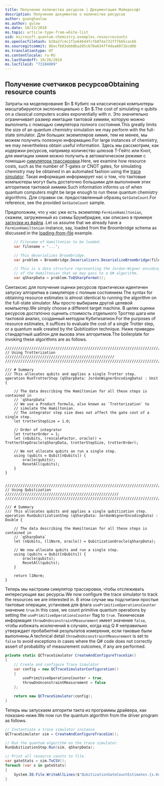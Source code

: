 ```yaml
---
title: Получение количества ресурсов | Документация Майкрософт
description: Получение документов о количестве ресурсов
author: guanghaolow
ms.author: gulow
ms.date: 10/23/2018
ms.topic: article-type-from-white-list
uid: microsoft.quantum.chemistry.examples.resourcecounts
ms.openlocfilehash: b28a27c4c1f1e64644fcfb074a731ff7b65cacb6
ms.sourcegitcommit: 8becfb03eb60ba205c670a634ff4daa8071bcd06
ms.translationtype: HT
ms.contentlocale: ru-RU
ms.lasthandoff: 10/26/2019
ms.locfileid: "73184089"
---
```

## <a name="obtaining-resource-counts"></a><span data-ttu-id="d5541-103">Получение счетчиков ресурсов</span><span class="sxs-lookup"><span data-stu-id="d5541-103">Obtaining resource counts</span></span>

<span data-ttu-id="d5541-104">Затраты на моделирование $n $ Кубитс на классическая компьютеры масштабируются экспоненциально с $n $.</span><span class="sxs-lookup"><span data-stu-id="d5541-104">The cost of simulating $n$ qubits on a classical computers scales exponentially with $n$.</span></span> <span data-ttu-id="d5541-105">Это значительно ограничивает размер имитации тактовой химияи, которую можно выполнить с помощью симулятора полного состояния.</span><span class="sxs-lookup"><span data-stu-id="d5541-105">This greatly limits the size of an quantum chemistry simulation we may perform with the full-state simulator.</span></span> <span data-ttu-id="d5541-106">Для больших экземпляров химия, тем не менее, мы можем получить полезную информацию.</span><span class="sxs-lookup"><span data-stu-id="d5541-106">For large instances of chemistry, we may nevertheless obtain useful information.</span></span> <span data-ttu-id="d5541-107">Здесь мы рассмотрим, как издержки ресурсов, например количество шлюзов T-Гейтс или Кнот, для имитации химия можно получить в автоматическом режиме с помощью [симулятора трассировки](xref:microsoft.quantum.machines.qc-trace-simulator.intro).</span><span class="sxs-lookup"><span data-stu-id="d5541-107">Here, we examine how resource costs, such as the number of T-gates or CNOT gates, for simulating chemistry may be obtained in an automated fashion using the [trace simulator](xref:microsoft.quantum.machines.qc-trace-simulator.intro).</span></span> <span data-ttu-id="d5541-108">Такая информация информирует нас о том, что тактовые компьютеры могут быть достаточно большими для выполнения этих алгоритмов тактовой химияи.</span><span class="sxs-lookup"><span data-stu-id="d5541-108">Such information informs us of when quantum computers might be large enough to run these quantum chemistry algorithms.</span></span> <span data-ttu-id="d5541-109">Для справки см. предоставленный образец `GetGateCount`.</span><span class="sxs-lookup"><span data-stu-id="d5541-109">For reference, see the provided `GetGateCount` sample.</span></span>

<span data-ttu-id="d5541-110">Предположим, что у нас уже есть экземпляр `FermionHamiltonian`, скажем, загруженный из схемы Брумбридже, как описано в примере [загрузки из файла](xref:microsoft.quantum.chemistry.examples.loadhamiltonian) .</span><span class="sxs-lookup"><span data-stu-id="d5541-110">Let us assume that we already have a `FermionHamiltonian` instance, say, loaded from the Broombridge schema as discussed in the [loading-from-file](xref:microsoft.quantum.chemistry.examples.loadhamiltonian) example.</span></span> 

```csharp
    // Filename of Hamiltonian to be loaded.
    var filename = "...";

    // This deserializes Broombridge.
    var problem = Broombridge.Deserializers.DeserializeBroombridge(filename).ProblemDescriptions.First();

    // This is a data structure representing the Jordan-Wigner encoding 
    // of the Hamiltonian that we may pass to a Q# algorithm.
    var qSharpData = problem.ToQSharpFormat();
```

<span data-ttu-id="d5541-111">Синтаксис для получения оценки ресурсов практически идентичен запуску алгоритма в симуляторе с полным состоянием.</span><span class="sxs-lookup"><span data-stu-id="d5541-111">The syntax for obtaining resource estimates is almost identical to running the algorithm on the full-state simulator.</span></span> <span data-ttu-id="d5541-112">Мы просто выбираем другой целевой компьютер.</span><span class="sxs-lookup"><span data-stu-id="d5541-112">We simply choose a different target machine.</span></span> <span data-ttu-id="d5541-113">В целях оценки ресурсов достаточно оценить стоимость отдельного Троттер шага или тактовой анализ, созданный методом Кубитизатион.</span><span class="sxs-lookup"><span data-stu-id="d5541-113">For the purposes of resource estimates, it suffices to evaluate the cost of a single Trotter step, or a quantum walk created by the Qubitization technique.</span></span> <span data-ttu-id="d5541-114">Ниже приведен стандартный шаблон для вызова этих алгоритмов.</span><span class="sxs-lookup"><span data-stu-id="d5541-114">The boilerplate for invoking these algorithms are as follows.</span></span>

```qsharp
//////////////////////////////////////////////////////////////////////////
// Using Trotterization //////////////////////////////////////////////////
//////////////////////////////////////////////////////////////////////////

/// # Summary
/// This allocates qubits and applies a single Trotter step.
operation RunTrotterStep (qSharpData: JordanWignerEncodingData) : Unit {
    
    // The data describing the Hamiltonian for all these steps is contained in
    // `qSharpData`
    // We use a Product formula, also known as `Trotterization` to
    // simulate the Hamiltonian.
    // The integrator step size does not affect the gate cost of a single step.
    let trotterStepSize = 1.0;
    
    // Order of integrator
    let trotterOrder = 1;
    let (nQubits, (rescaleFactor, oracle)) = TrotterStepOracle(qSharpData, trotterStepSize, trotterOrder);
    
    // We not allocate qubits an run a single step.
    using (qubits = Qubit[nQubits]) {
        oracle(qubits);
        ResetAll(qubits);
    }
}


//////////////////////////////////////////////////////////////////////////
// Using Qubitization ////////////////////////////////////////////////////
//////////////////////////////////////////////////////////////////////////

/// # Summary
/// This allocates qubits and applies a single qubitization step.
operation RunQubitizationStep (qSharpData: JordanWignerEncodingData) : Double {
    
    // The data describing the Hamiltonian for all these steps is contained in
    // `qSharpData`
    let (nQubits, (l1Norm, oracle)) = QubitizationOracle(qSharpData);
    
    // We now allocate qubits and run a single step.
    using (qubits = Qubit[nQubits]) {
        oracle(qubits);
        ResetAll(qubits);
    }
    
    return l1Norm;
}
```

<span data-ttu-id="d5541-115">Теперь мы настроим симулятор трассировки, чтобы отслеживать интересующие вас ресурсы.</span><span class="sxs-lookup"><span data-stu-id="d5541-115">We now configure the trace simulator to track the resources we are interested in.</span></span> <span data-ttu-id="d5541-116">В этом случае мы подсчитани простые тактовые операции, установив для флага `usePrimitiveOperationsCounter` значение `true`.</span><span class="sxs-lookup"><span data-stu-id="d5541-116">In this case, we count primitive quantum operations by setting the `usePrimitiveOperationsCounter` flag to `true`.</span></span> <span data-ttu-id="d5541-117">Техническая информация `throwOnUnconstraintMeasurement` имеет значение `false`, чтобы избежать исключений в случаях, когда код Q # неправильно утверждает пробабилтий результатов измерения, если таковые были выполнены.</span><span class="sxs-lookup"><span data-stu-id="d5541-117">A technical detail `throwOnUnconstraintMeasurement` is set to `false` to avoid exceptions in cases where the Q# code does not correctly assert of probabiltiy of measurement outcomes, if any are performed.</span></span>

```csharp
private static QCTraceSimulator CreateAndConfigureTraceSim()
{
    // Create and configure Trace Simulator
    var config = new QCTraceSimulatorConfiguration()
    {
        usePrimitiveOperationsCounter = true,
        throwOnUnconstraintMeasurement = false
    };

    return new QCTraceSimulator(config);
}
```

<span data-ttu-id="d5541-118">Теперь мы запускаем алгоритм такта из программы драйвера, как показано ниже.</span><span class="sxs-lookup"><span data-stu-id="d5541-118">We now run the quantum algorithm from the driver program as follows.</span></span>

```csharp
// Instantiate a trace simulator instance
QCTraceSimulator sim = CreateAndConfigureTraceSim();

// Run the quantum algorithm on the trace simulator.
RunQubitizationStep.Run(sim, qSharpData);

// Print all resource counts to file.
var gateStats = sim.ToCSV();
foreach (var x in gateStats)
{
    System.IO.File.WriteAllLines($"QubitizationGateCountEstimates.{x.Key}.csv", new string[] { x.Value });
}
```